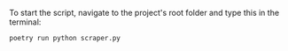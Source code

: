 To start the script, navigate to the project's root folder and type this in the terminal:
```
poetry run python scraper.py
```